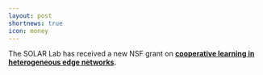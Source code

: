 ```yaml
---
layout: post
shortnews: true
icon: money
---
```


The SOLAR Lab has received a new NSF grant on **[cooperative learning in heterogeneous edge networks](https://www.nsf.gov/awardsearch/showAward?AWD_ID=2533814).**
